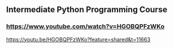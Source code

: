 ## Intermediate Python Programming Course
### https://www.youtube.com/watch?v=HGOBQPFzWKo

https://youtu.be/HGOBQPFzWKo?feature=shared&t=11663